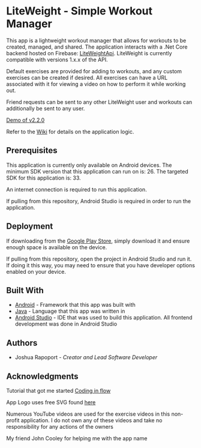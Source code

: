 # LiteWeight - Simple Workout Manager

This app is a lightweight workout manager that allows for workouts to be created, managed, and shared. The application interacts with a .Net Core backend hosted on Firebase: [LiteWeightApi](https://github.com/joshrap67/LiteWeightApi). LiteWeight is currently compatible with versions 1.x.x of the API.

Default exercises are provided for adding to workouts, and any custom exercises can be created if desired. All exercises can have a URL associated with it for viewing a video on how to perform it while working out.

Friend requests can be sent to any other LiteWeight user and workouts can additionally be sent to any user.

[Demo of v2.2.0](https://youtu.be/JLHczjjNDcw)

Refer to the [Wiki](https://github.com/joshrap67/LiteWeight/wiki) for details on the application logic.

## Prerequisites

This application is currently only available on Android devices. The minimum SDK version that this application can run on is: 26. The targeted SDK for this application is: 33.

An internet connection is required to run this application.

If pulling from this repository, Android Studio is required in order to run the application.

## Deployment

If downloading from the [Google Play Store](https://play.google.com/store/apps/details?id=com.joshrap.liteweight&fbclid=IwAR3tvspaMUvVOcPjw1NHzb0wUL9l5aDlZ9ferGfqPbp9ev7__Ob-D6hP5lw), simply download it and ensure enough space is available on the device.

If pulling from this repository, open the project in Android Studio and run it. If doing it this way, you may need to ensure that you have developer options enabled on your device.

## Built With

- [Android](https://www.android.com/) - Framework that this app was built with
- [Java](https://docs.oracle.com/en/java/) - Language that this app was written in
- [Android Studio](https://developer.android.com/studio) - IDE that was used to build this application. All frontend development was done in Android Studio

## Authors

- Joshua Rapoport - *Creator and Lead Software Developer*

## Acknowledgments

Tutorial that got me started [Coding in flow](https://codinginflow.com/tutorials/android)

App Logo uses free SVG found [here](https://uxwing.com/feather-icon/)

Numerous YouTube videos are used for the exercise videos in this non-profit application. I do not own any of these videos and take no responsibility for any actions of the owners

My friend John Cooley for helping me with the app name
